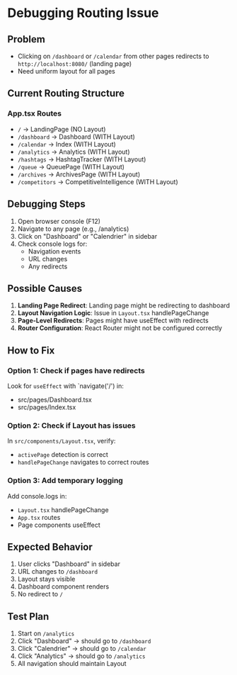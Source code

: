 # Debugging Routing Issue

## Problem
- Clicking on `/dashboard` or `/calendar` from other pages redirects to `http://localhost:8080/` (landing page)
- Need uniform layout for all pages

## Current Routing Structure

### App.tsx Routes
- `/` → LandingPage (NO Layout)
- `/dashboard` → Dashboard (WITH Layout)
- `/calendar` → Index (WITH Layout)
- `/analytics` → Analytics (WITH Layout)
- `/hashtags` → HashtagTracker (WITH Layout)
- `/queue` → QueuePage (WITH Layout)
- `/archives` → ArchivesPage (WITH Layout)
- `/competitors` → CompetitiveIntelligence (WITH Layout)

## Debugging Steps

1. Open browser console (F12)
2. Navigate to any page (e.g., /analytics)
3. Click on "Dashboard" or "Calendrier" in sidebar
4. Check console logs for:
   - Navigation events
   - URL changes
   - Any redirects

## Possible Causes

1. **Landing Page Redirect**: Landing page might be redirecting to dashboard
2. **Layout Navigation Logic**: Issue in `Layout.tsx` handlePageChange
3. **Page-Level Redirects**: Pages might have useEffect with redirects
4. **Router Configuration**: React Router might not be configured correctly

## How to Fix

### Option 1: Check if pages have redirects
Look for `useEffect` with `navigate('/') in:
- src/pages/Dashboard.tsx
- src/pages/Index.tsx

### Option 2: Check if Layout has issues
In `src/components/Layout.tsx`, verify:
- `activePage` detection is correct
- `handlePageChange` navigates to correct routes

### Option 3: Add temporary logging
Add console.logs in:
- `Layout.tsx` handlePageChange
- `App.tsx` routes
- Page components useEffect

## Expected Behavior

1. User clicks "Dashboard" in sidebar
2. URL changes to `/dashboard`
3. Layout stays visible
4. Dashboard component renders
5. No redirect to `/`

## Test Plan

1. Start on `/analytics`
2. Click "Dashboard" → should go to `/dashboard`
3. Click "Calendrier" → should go to `/calendar`
4. Click "Analytics" → should go to `/analytics`
5. All navigation should maintain Layout

